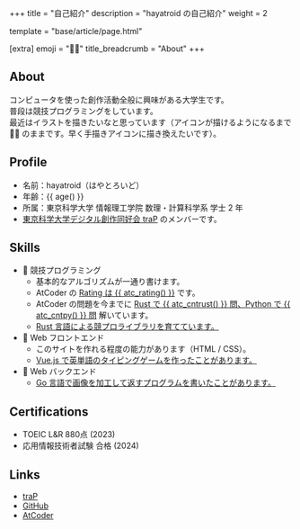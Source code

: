+++
title = "自己紹介"
description = "hayatroid の自己紹介"
weight = 2

template = "base/article/page.html"

[extra]
emoji = "🧑‍💻"
title_breadcrumb = "About"
+++

## About
コンピュータを使った創作活動全般に興味がある大学生です。\
普段は競技プログラミングをしています。\
最近はイラストを描きたいなと思っています（アイコンが描けるようになるまで 🧑‍💻 のままです。早く手描きアイコンに描き換えたいです）。

## Profile
- 名前：hayatroid（はやとろいど）
- 年齢：{{ age() }}
- 所属：東京科学大学 情報理工学院 数理・計算科学系 学士 2 年
- [東京科学大学デジタル創作同好会 traP](https://trap.jp/) のメンバーです。

## Skills
- 💪 競技プログラミング
  - 基本的なアルゴリズムが一通り書けます。
  - AtCoder の [Rating は {{ atc_rating() }}](https://atcoder.jp/users/hayatroid) です。
  - AtCoder の問題を今までに [Rust で {{ atc_cntrust() }} 問、Python で {{ atc_cntpy() }} 問](https://kenkoooo.com/atcoder/#/user/hayatroid?userPageTab=Languages) 解いています。
  - [Rust 言語による競プロライブラリを育てています。](https://lib.hayatro.id/)
- 🤏 Web フロントエンド
  - このサイトを作れる程度の能力があります（HTML / CSS）。
  - [Vue.js で英単語のタイピングゲームを作ったことがあります。](https://trap.jp/post/2171/)
- 🤏 Web バックエンド
  - [Go 言語で画像を加工して返すプログラムを書いたことがあります。](https://trap.jp/post/2104/)

## Certifications
- TOEIC L&R 880点 (2023)
- 応用情報技術者試験 合格 (2024)

## Links
- [traP](https://trap.jp/author/hayatroid/)
- [GitHub](https://github.com/hayatroid)
- [AtCoder](https://atcoder.jp/users/hayatroid)
